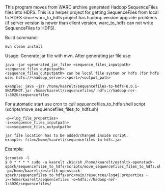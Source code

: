 This program moves from WARC archive generated Hadoop SequenceFiles files into HDFS.
This is a helper project for getting SequenceFiles from local to HDFS since warc_to_hdfs project has hadoop version upgrade problems (if server version is newer than client version, warc_to_hdfs can not write SequenceFiles to HDFS).

Build command:

    mvn clean install

Usage:
    Generate jar file with mvn.
    After generating jar file use:

    java -jar <generated_jar_file> <sequence_files_inputpath> <sequence_files_outputpath>
    <sequence_files_outputpath> can be local file system or hdfs (for hdfs use: hdfs://<hadoop_server>:<port>/<output_path> 

    example: java -jar /home/kaarelt/sequencefiles-to-hdfs-0.0.1-SNAPSHOT.jar /home/kaarelt/sequencefiles/ hdfs://hadoop-ner-1:8020/sequencefiles

For automatic start use cron to call sqeuencefiles_to_hdfs shell script (scripts/move_sequencefiles_files_to_hdfs.sh)

    -p=<log_file_properties>
    -i=<sequence_files_inputpath>
    -o=<sequence_files_outputpath>

    jar file location has to be added/changed inside script.
    example: file=/home/kaarelt/sequencefiles-to-hdfs.jar

Example:

    $crontab -l
    $ 0 * * * * sudo -u kaarelt /bin/sh /home/kaarelt/estnltk-openstack-spark/sequencefiles_to_hdfs/scripts/move_sequencefiles_files_to_hdfs.sh -p=/home/kaarelt/estnltk-openstack-spark/sequencefiles_to_hdfs/src/main/resources/log4j.properties -i=/home/kaarelt/sequencefiles -o=hdfs://hadoop-ner-1:8020/sequencefiles/


